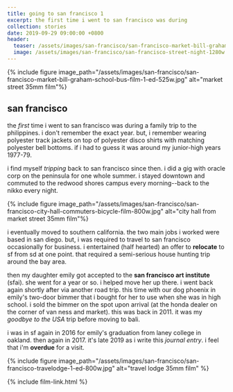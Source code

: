 ```yaml
---
title: going to san francisco 1
excerpt: the first time i went to san francisco was during
collection: stories
date: 2019-09-29 09:00:00 +0800
header:
  teaser: /assets/images/san-francisco/san-francisco-market-bill-graham-school-bus-film-1-ed-300w.jpg
  image: /assets/images/san-francisco/san-francisco-street-night-1280w.jpg
---
```


{% include figure image_path="/assets/images/san-francisco/san-francisco-market-bill-graham-school-bus-film-1-ed-525w.jpg" alt="market street 35mm film"%}

## san francisco

the *first* time i went to san francisco was during a family trip to the philippines. i don't remember the exact year. but, i remember wearing polyester track jackets on top of polyester disco shirts with matching polyester bell bottoms. if i had to guess it was around my junior-high years 1977-79.

i find myself *tripping* back to san francisco since then. i did a gig with oracle corp on the peninsula for one whole summer. i stayed downtown and commuted to the redwood shores campus every morning--back to the nikko every night.

{% include figure image_path="/assets/images/san-francisco/san-francisco-city-hall-commuters-bicycle-film-800w.jpg" alt="city hall from market street 35mm film"%}

i eventually moved to southern california. the two main jobs i worked were based in san diego. but, i was required to travel to san francisco occasionally for business. i entertained (half hearted) an offer to **relocate** to sf from sd at one point. that required a semi-serious house hunting trip around the bay area.

then my daughter emily got accepted to the **san francisco art institute** (sfai). she went for a year or so. i helped move her up there. i went back again shortly after via another road trip. this time with our dog phoenix in emily's two-door bimmer that i bought for her to use when she was in high school. i sold the bimmer on the spot upon arrival (at the honda dealer on the corner of van ness and market). this was back in 2011. it was my *goodbye to the USA* trip before moving to bali.

i was in sf again in 2016 for emily's graduation from laney college in oakland. then again in 2017. it's late 2019 as i write this *journal entry*. i feel that i'm **overdue** for a visit.

{% include figure image_path="/assets/images/san-francisco/san-francisco-travelodge-1-ed-800w.jpg" alt="travel lodge 35mm film" %}

{% include film-link.html %}